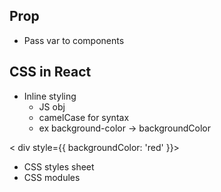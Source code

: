 ## Prop
- Pass var to components
## CSS in React
- Inline styling
    - JS obj
    - camelCase for syntax
    - ex background-color -> backgroundColor 

 < div style={{ backgroundColor: 'red' }}>   
- CSS styles sheet
- CSS modules
